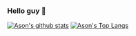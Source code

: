 ### Hello guy 👋

[![Ason's github stats](https://github-readme-stats.vercel.app/api?username=SongFuZhen&count_private=true&hide=contribs&show_icons=true)](https://github.com/SongFuZhen) [![Ason's Top Langs](https://github-readme-stats.vercel.app/api/top-langs/?username=SongFuZhen&layout=compact)](https://github.com/SongFuZhen)


<!--
&theme=tokyonight

**SongFuZhen/SongFuZhen** is a ✨ _special_ ✨ repository because its `README.md` (this file) appears on your GitHub profile.

Here are some ideas to get you started:

- 🔭 I’m currently working on ...
- 🌱 I’m currently learning ...
- 👯 I’m looking to collaborate on ...
- 🤔 I’m looking for help with ...
- 💬 Ask me about ...
- 📫 How to reach me: ...
- 😄 Pronouns: ...
- ⚡ Fun fact: ...
-->
